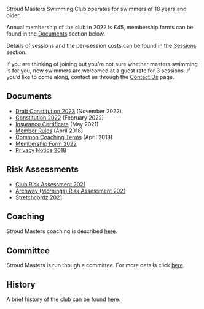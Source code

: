 Stroud Masters Swimming Club operates for swimmers of 18 years and older.

Annual membership of the club in 2022 is £45, membership forms can be found in the [Documents](/about/#Documents) section below.

Details of sessions and the per-session costs can be found in the [Sessions](/training/) section.

If you are thinking of joining but you’re not sure whether masters swimming is for you, new swimmers are welcomed at a guest rate for 3 sessions. If you’d like to come along, contact us through the [Contact Us](/contact-us/) page.

Documents
---
- [Draft Constitution 2023](/images/2022/11/draft_constitution_february_2023.pdf) (November 2022)
- [Constitution 2022](/images/2022/02/constitution_february_2022.pdf) (February 2022)
- [Insurance Certificate](/images/2021/05/insurance_certificate.pdf) (May 2021)
- [Member Rules](/images/2018/04/member_rules_2018_april.pdf) (April 2018)
- [Common Coaching Terms](/images/2018/04/common_coaching_2018_april.pdf) (April 2018)
- [Membership Form 2022](/images/2022/01/Membership_Form_2022_v1.pdf)
- [Privacy Notice 2018](/images/2018/04/privacy-notice-2018.pdf)

Risk Assessments
---
- [Club Risk Assessment 2021](/images/2021/11/club_risk_assessment_nov_2021.pdf)
- [Archway (Mornings) Risk Assessment 2021](/images/2021/11/smsc_archway_mornings_risk_assessment_2021.pdf)
- [Stretchcordz 2021](/images/2021/11/stretchcordz_2021.pdf)

Coaching
---
Stroud Masters coaching is described [here](/about/coaches).

Committee
---
Stroud Masters is run though a committee. For more details click [here](/about/committee).

History
---
A brief history of the club can be found [here](/about/history).
